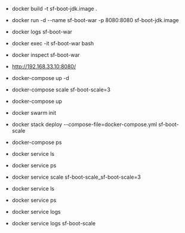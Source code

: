 - docker build -t sf-boot-jdk.image .
- docker run -d --name sf-boot-war -p 8080:8080 sf-boot-jdk.image
- docker logs sf-boot-war
- docker exec -it sf-boot-war bash
- docker inspect sf-boot-war

- http://192.168.33.10:8080/


- docker-compose up -d
- docker-compose scale sf-boot-scale=3

- docker-compose up

- docker swarm init
- docker stack deploy --compose-file=docker-compose.yml sf-boot-scale

- docker-compose ps

- docker service ls
- docker service ps

- docker service scale sf-boot-scale_sf-boot-scale=3

- docker service ls
- docker service ps

- docker service logs
- docker service logs sf-boot-scale


